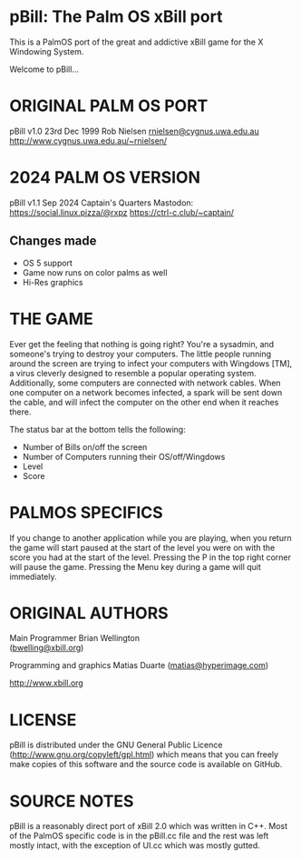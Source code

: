 # pBill: The Palm OS xBill port

This is a PalmOS port of the great and addictive xBill game for the X Windowing System.

Welcome to pBill...

# ORIGINAL PALM OS PORT
pBill v1.0 23rd Dec 1999
Rob Nielsen
rnielsen@cygnus.uwa.edu.au
http://www.cygnus.uwa.edu.au/~rnielsen/

# 2024 PALM OS VERSION
pBill v1.1 Sep 2024
Captain's Quarters
Mastodon: https://social.linux.pizza/@rxpz
https://ctrl-c.club/~captain/

## Changes made
- OS 5 support
- Game now runs on color palms as well
- Hi-Res graphics

# THE GAME
Ever get the feeling that nothing is going right? You're a sysadmin, and someone's trying to destroy your computers. The little people running around the screen are trying to infect your computers with Wingdows [TM], a virus cleverly designed to resemble a popular operating system. Additionally, some computers are connected with network cables. When one computer on a network becomes infected, a spark will be sent down the cable, and will infect the computer on the other end when it reaches there. 

The status bar at the bottom tells the following:
- Number of Bills on/off the screen
- Number of Computers running their OS/off/Wingdows
- Level
- Score

# PALMOS SPECIFICS
If you change to another application while you are playing, when you return the game will start paused at the start of the level you were on with the score you had at the start of the level.
Pressing the P in the top right corner will pause the game.
Pressing the Menu key during a game will quit immediately.

# ORIGINAL AUTHORS
Main Programmer
Brian Wellington    
(bwelling@xbill.org)

Programming and graphics
Matias Duarte
(matias@hyperimage.com)

http://www.xbill.org

# LICENSE
pBill is distributed under the GNU General Public Licence (http://www.gnu.org/copyleft/gpl.html) which means that you can freely make copies of this software and the source code is available on GitHub.

# SOURCE NOTES
pBill is a reasonably direct port of xBill 2.0 which was written in C++.
Most of the PalmOS specific code is in the pBill.cc file and the rest was left mostly intact, with the exception of UI.cc which was mostly gutted.
